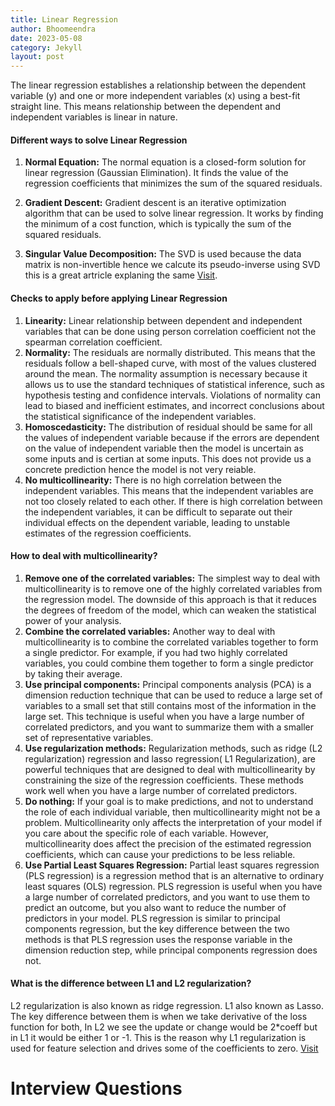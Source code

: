 ```yaml
---
title: Linear Regression
author: Bhoomeendra 
date: 2023-05-08
category: Jekyll
layout: post
---
```


<!-- #### What is Linear Regression? -->
The linear regression establishes a relationship between the dependent variable (y) and one or more independent variables (x) using a best-fit straight line. This means relationship between the dependent and independent variables is linear in nature.

#### Different ways to solve Linear Regression
1. __Normal Equation:__ The normal equation is a closed-form solution for linear regression (Gaussian Elimination). It finds the value of the regression coefficients that minimizes the sum of the squared residuals.  

2. __Gradient Descent:__ Gradient descent is an iterative optimization algorithm that can be used to solve linear regression. It works by finding the minimum of a cost function, which is typically the sum of the squared residuals.

3. __Singular Value Decomposition:__ The SVD is used because the data matrix is non-invertible hence we calcute its pseudo-inverse using SVD this is a great artricle explaning the same [Visit](https://sthalles.github.io/svd-for-regression/).

#### Checks to apply before applying Linear Regression
1. __Linearity:__ Linear relationship between dependent and independent variables that can be done using person correlation coefficient not the spearman correlation coefficient.
2. __Normality:__ The residuals are normally distributed. This means that the residuals follow a bell-shaped curve, with most of the values clustered around the mean. The normality assumption is necessary because it allows us to use the standard techniques of statistical inference, such as hypothesis testing and confidence intervals. Violations of normality can lead to biased and inefficient estimates, and incorrect conclusions about the statistical significance of the independent variables.
3. __Homoscedasticity:__ The distribution of residual should be same for all the values of independent variable because if the errors are dependent on the value of independent variable then the model is uncertain as some inputs and is certian at some inputs. This does not provide us a concrete prediction hence the model is not very reiable.
4. __No multicollinearity:__ There is no high correlation between the independent variables. This means that the independent variables are not too closely related to each other.  If there is high correlation between the independent variables, it can be difficult to separate out their individual effects on the dependent variable, leading to unstable estimates of the regression coefficients.

#### How to deal with multicollinearity?
1. __Remove one of the correlated variables:__ The simplest way to deal with multicollinearity is to remove one of the highly correlated variables from the regression model. The downside of this approach is that it reduces the degrees of freedom of the model, which can weaken the statistical power of your analysis.
2. __Combine the correlated variables:__ Another way to deal with multicollinearity is to combine the correlated variables together to form a single predictor. For example, if you had two highly correlated variables, you could combine them together to form a single predictor by taking their average.
3. __Use principal components:__ Principal components analysis (PCA) is a dimension reduction technique that can be used to reduce a large set of variables to a small set that still contains most of the information in the large set. This technique is useful when you have a large number of correlated predictors, and you want to summarize them with a smaller set of representative variables.
4. __Use regularization methods:__ Regularization methods, such as ridge (L2 regularization) regression and lasso regression( L1 Regularization), are powerful techniques that are designed to deal with multicollinearity by constraining the size of the regression coefficients. These methods work well when you have a large number of correlated predictors.
5. __Do nothing:__ If your goal is to make predictions, and not to understand the role of each individual variable, then multicollinearity might not be a problem. Multicollinearity only affects the interpretation of your model if you care about the specific role of each variable. However, multicollinearity does affect the precision of the estimated regression coefficients, which can cause your predictions to be less reliable.
6. __Use Partial Least Squares Regression:__ Partial least squares regression (PLS regression) is a regression method that is an alternative to ordinary least squares (OLS) regression. PLS regression is useful when you have a large number of correlated predictors, and you want to use them to predict an outcome, but you also want to reduce the number of predictors in your model. PLS regression is similar to principal components regression, but the key difference between the two methods is that PLS regression uses the response variable in the dimension reduction step, while principal components regression does not.

#### What is the difference between L1 and L2 regularization?
L2 regularization is also known as ridge regression. L1 also known as Lasso. The key difference between them is when we take derivative of the loss function for both, In L2 we see the update or change would be 2*coeff but in L1 it would be either 1 or -1. This is the reason why L1 regularization is used for feature selection and drives some of the coefficients to zero. [Visit](https://medium.com/@mukulranjan/how-does-lasso-regression-l1-encourage-zero-coefficients-but-not-the-l2-20e4893cba5d)

# Interview Questions
